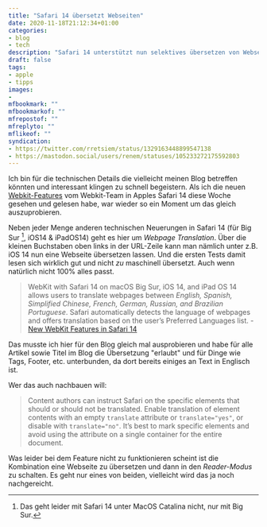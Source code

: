 ```yaml
---
title: "Safari 14 übersetzt Webseiten"
date: 2020-11-18T21:12:34+01:00
categories:
- blog
- tech
description: "Safari 14 unterstützt nun selektives übersetzen von Webseiten, ausprobiert."
draft: false
tags:
- apple
- tipps
images:
-
mfbookmark: ""
mfbookmarkof: ""
mfrepostof: ""
mfreplyto: ""
mflikeof: ""
syndication:
- https://twitter.com/rretsiem/status/1329163448899547138
- https://mastodon.social/users/renem/statuses/105233272175592803
---
```


Ich bin für die technischen Details die vielleicht meinen Blog betreffen könnten und interessant klingen zu schnell begeistern. Als ich die neuen [Webkit-Features](https://webkit.org/blog/11340/new-webkit-features-in-safari-14/) vom Webkit-Team in Apples Safari 14 diese Woche gesehen und gelesen habe, war wieder so ein Moment um das gleich auszuprobieren.

Neben jeder Menge anderen technischen Neuerungen in Safari 14 (für Big Sur [^1], iOS14 & iPadOS14) geht es hier um _Webpage Translation_. Über die kleinen Buchstaben oben links in der URL-Zeile kann man nämlich unter z.B. iOS 14 nun eine Webseite übersetzen lassen. Und die ersten Tests damit lesen sich wirklich gut und nicht _zu_ maschinell übersetzt. Auch wenn natürlich nicht 100% alles passt.

> WebKit with Safari 14 on macOS Big Sur, iOS 14, and iPad OS 14 allows users to translate webpages between _English, Spanish, Simplified Chinese, French, German, Russian, and Brazilian Portuguese_. Safari automatically detects the language of webpages and offers translation based on the user’s Preferred Languages list. - [New WebKit Features in Safari 14](https://webkit.org/blog/11340/new-webkit-features-in-safari-14/)

Das musste ich hier für den Blog gleich mal ausprobieren und habe für alle Artikel sowie Titel im Blog die Übersetzung "erlaubt" und für Dinge wie Tags, Footer, etc. unterbunden, da dort bereits einiges an Text in Englisch ist.

Wer das auch nachbauen will:

> Content authors can instruct Safari on the specific elements that should or should not be translated. Enable translation of element contents with an empty `translate` attribute or `translate="yes"`, or disable with `translate="no"`. It’s best to mark specific elements and avoid using the attribute on a single container for the entire document.

Was leider bei dem Feature nicht zu funktionieren scheint ist die Kombination eine Webseite zu übersetzen und dann in den _Reader-Modus_ zu schalten. Es geht nur eines von beiden, vielleicht wird das ja noch nachgereicht.

[^1]: Das geht leider mit Safari 14 unter MacOS Catalina nicht, nur mit Big Sur.

